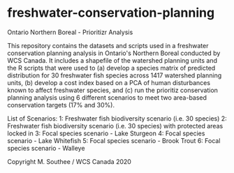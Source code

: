 # freshwater-conservation-planning
Ontario Northern Boreal - Prioritizr Analysis

This repository contains the datasets and scripts used in a freshwater conservation planning analysis in Ontario's Northern Boreal conducted by WCS Canada. It includes a shapefile of the watershed planning units and the R scripts that were used to (a) develop a species matrix of predicted distribution for 30 freshwater fish species across 1417 watershed planning units, (b) develop a cost index based on a PCA of human disturbances known to affect freshwater species, and (c) run the prioritiz conservation planning analysis using 6 different scenarios to meet two area-based conservation targets (17% and 30%).

List of Scenarios:
1: Freshwater fish biodiversity scenario (i.e. 30 species)
2: Freshwater fish biodiversity scenario (i.e. 30 species) with protected areas locked in
3: Focal species scenario - Lake Sturgeon
4: Focal species scenario - Lake Whitefish
5: Focal species scenario - Brook Trout
6: Focal species scenario - Walleye

Copyright M. Southee / WCS Canada 2020
